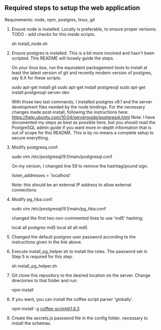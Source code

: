 Required steps to setup the web application
-------------------------------------------

Requirements: node, npm, postgres, linux, git


1. Ensure node is installed. Locally is preferable, to ensure proper verisons. 
TODO - add checks for this inside scripts.


    sh install_node.sh


2. Ensure postgres is installed. This is a bit more involved and hasn't been scripted. This README will loosely guide the steps.

    On your linux box, run the equivalent packagement tools to install at least the latest version of git and recently modern version of postgres, say 9.X for these scripts.

    sudo apt-get install git
    sudo apt-get install postgresql
    sudo apt-get install postgresql-server-dev
    
    With those two last commands, I installed postgres v9.1 and the server development files needed by the node bindings.  For the necessary changes made post-install, following the instructions here:
    https://help.ubuntu.com/10.04/serverguide/postgresql.html
    Note: I have documented my steps as best as possible here, but you should read the PostgreSQL admin guide if you want more in-depth information that is out of scope for this README. This is by no means a complete setup to secure everything.

3. Modify postgresq.conf:


    sudo vim /etc/postgresql/9.1/main/postgresql.conf

    On my version, I changed line 59 to remove the hashtag/pound sign.

    listen_addresses = 'localhost'

    Note: this should be an external IP address to allow external connections 
 

4. Modify pg_hba.conf:


    sudo vim /etc/postgresql/9.1/main/pg_hba.conf 

    changed the first two non-commented lines to use 'md5' hashing:

    local   all             postgres                                md5 
    local   all             all                                     md5 

5. Changed the default postgres user password according to the instructions given in the link above.
6. Execute install_pg_helper.sh to install the roles. The password set in Step 5 is required for this step.


    sh install_pg_helper.sh

7. Git clone this repository to the desired location on the server. Change directories to that folder and run: 


    npm install
    
8. If you want, you can install the coffee script parser 'globally'.


    npm install -g coffee-script@1.6.3


9. Create the secrets.js password file in the config folder, necessary to install the schemas.


